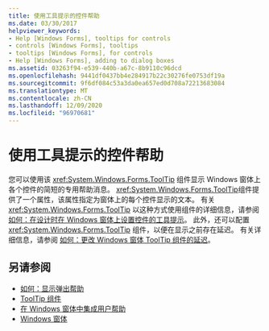 ```yaml
---
title: 使用工具提示的控件帮助
ms.date: 03/30/2017
helpviewer_keywords:
- Help [Windows Forms], tooltips for controls
- controls [Windows Forms], tooltips
- tooltips [Windows Forms], for controls
- Help [Windows Forms], adding to dialog boxes
ms.assetid: 03263f94-e539-440b-a67c-8b9110c96dcd
ms.openlocfilehash: 9441df0437bb4e284917b22c30276fe0753df19a
ms.sourcegitcommit: 9f6df084c53a3da0ea657ed0d708a72213683084
ms.translationtype: MT
ms.contentlocale: zh-CN
ms.lasthandoff: 12/09/2020
ms.locfileid: "96970681"
---
```

# <a name="control-help-using-tooltips"></a>使用工具提示的控件帮助
您可以使用该 <xref:System.Windows.Forms.ToolTip> 组件显示 Windows 窗体上各个控件的简短的专用帮助消息。 <xref:System.Windows.Forms.ToolTip>组件提供了一个属性，该属性指定为窗体上的每个控件显示的文本。 有关 <xref:System.Windows.Forms.ToolTip> 以这种方式使用组件的详细信息，请参阅 [如何：在设计时在 Windows 窗体上设置控件的工具提示](../controls/how-to-set-tooltips-for-controls-on-a-windows-form-at-design-time.md)。 此外，还可以配置 <xref:System.Windows.Forms.ToolTip> 组件，以便在显示之前存在延迟。 有关详细信息，请参阅 [如何：更改 Windows 窗体 ToolTip 组件的延迟](../controls/how-to-change-the-delay-of-the-windows-forms-tooltip-component.md)。  
  
## <a name="see-also"></a>另请参阅

- [如何：显示弹出帮助](how-to-display-pop-up-help.md)
- [ToolTip 组件](../controls/tooltip-component-windows-forms.md)
- [在 Windows 窗体中集成用户帮助](integrating-user-help-in-windows-forms.md)
- [Windows 窗体](../index.yml)
